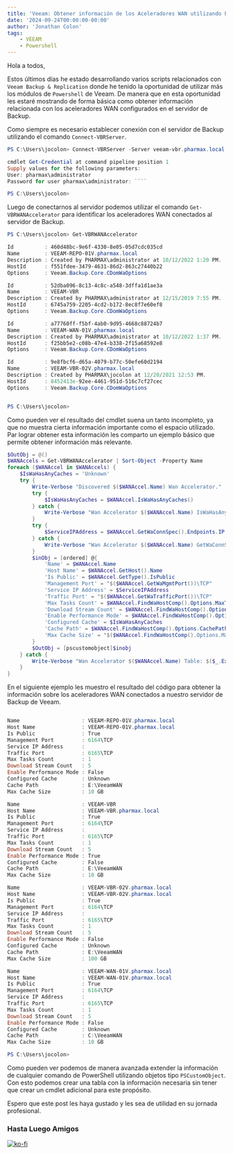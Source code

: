 ```yaml
---
title: 'Veeam: Obtener información de los Aceleradores WAN utilizando Powershell'
date: '2024-09-24T00:00:00-00:00'
author: 'Jonathan Colon'
tags:
    - VEEAM
    - Powershell
---
```


Hola a todos,

Estos últimos días he estado desarrollando varios scripts relacionados con `Veeam Backup & Replication` donde he tenido la oportunidad de utilizar más los módulos de `Powershell` de Veeam. De manera que en esta oportunidad les estaré mostrando de forma básica como obtener información relacionada con los aceleradores WAN configurados en el servidor de Backup.

Como siempre es necesario establecer conexión con el servidor de Backup utilizando el comando `Connect-VBRServer`.

```powershell
PS C:\Users\jocolon> Connect-VBRServer -Server veeam-vbr.pharmax.local -Credential (Get-Credential)

cmdlet Get-Credential at command pipeline position 1
Supply values for the following parameters:
User: pharmax\administrator
Password for user pharmax\administrator: ````

PS C:\Users\jocolon> 
```

Luego de conectarnos al servidor podemos utilizar el comando `Get-VBRWANAccelerator` para identificar los aceleradores WAN conectados al servidor de Backup.

```powershell
PS C:\Users\jocolon> Get-VBRWANAccelerator                                           

Id          : 460d48bc-9e6f-4330-8e05-05d7cdc035cd
Name        : VEEAM-REPO-01V.pharmax.local
Description : Created by PHARMAX\administrator at 10/12/2022 1:20 PM.
HostId      : f551fdee-3479-4631-86d2-863c27440b22
Options     : Veeam.Backup.Core.CDomWaOptions

Id          : 52dba096-8c13-4c8c-a548-3dffa1d1ae3a
Name        : VEEAM-VBR
Description : Created by PHARMAX\administrator at 12/15/2019 7:55 PM.
HostId      : 6745a759-2205-4cd2-b172-8ec8f7e60ef8
Options     : Veeam.Backup.Core.CDomWaOptions

Id          : a77760ff-f5bf-4ab0-9d95-4668c88724b7
Name        : VEEAM-WAN-01V.pharmax.local
Description : Created by PHARMAX\administrator at 10/12/2022 1:37 PM.
HostId      : f25bb5e2-c08b-47e4-b338-2f15a68592e8
Options     : Veeam.Backup.Core.CDomWaOptions

Id          : 9e8fbcf6-d65a-4079-b77c-50efe60d2194
Name        : VEEAM-VBR-02V.pharmax.local
Description : Created by PHARMAX\jocolon at 12/20/2021 12:53 PM.
HostId      : 8452413e-92ee-4461-951d-516c7cf27cec
Options     : Veeam.Backup.Core.CDomWaOptions


PS C:\Users\jocolon> 
```

Como pueden ver el resultado del cmdlet suena un tanto incompleto, ya que no muestra cierta información importante como el espacio utilizado. Par lograr obtener esta información les comparto un ejemplo básico que permite obtener información más relevante.

```powershell
$OutObj = @()
$WANAccels = Get-VBRWANAccelerator | Sort-Object -Property Name
foreach ($WANAccel in $WANAccels) {
    $IsWaHasAnyCaches = 'Unknown'
    try {
        Write-Verbose "Discovered $($WANAccel.Name) Wan Accelerator."
        try {
            $IsWaHasAnyCaches = $WANAccel.IsWaHasAnyCaches()
        } catch {
            Write-Verbose "Wan Accelerator $($WANAccel.Name) IsWaHasAnyCaches() Item: $($_.Exception.Message)"
        }
        try {
            $ServiceIPAddress = $WANAccel.GetWaConnSpec().Endpoints.IP -join ", "
        } catch {
            Write-Verbose "Wan Accelerator $($WANAccel.Name) GetWaConnSpec() Item: $($_.Exception.Message)"
        }
        $inObj = [ordered] @{
            'Name' = $WANAccel.Name
            'Host Name' = $WANAccel.GetHost().Name
            'Is Public' = $WANAccel.GetType().IsPublic
            'Management Port' = "$($WANAccel.GetWaMgmtPort())\TCP"
            'Service IP Address' = $ServiceIPAddress
            'Traffic Port' = "$($WANAccel.GetWaTrafficPort())\TCP"
            'Max Tasks Count' = $WANAccel.FindWaHostComp().Options.MaxTasksCount
            'Download Stream Count' = $WANAccel.FindWaHostComp().Options.DownloadStreamCount
            'Enable Performance Mode' = $WANAccel.FindWaHostComp().Options.EnablePerformanceMode
            'Configured Cache' = $IsWaHasAnyCaches
            'Cache Path' = $WANAccel.FindWaHostComp().Options.CachePath
            'Max Cache Size' = "$($WANAccel.FindWaHostComp().Options.MaxCacheSize) $($WANAccel.FindWaHostComp().Options.SizeUnit)"
        }
        $OutObj = [pscustomobject]$inobj
    } catch {
        Write-Verbose "Wan Accelerator $($WANAccel.Name) Table: $($_.Exception.Message)"
    }
}
```

En el siguiente ejemplo les muestro el resultado del código para obtener la información sobre los aceleradores WAN conectados a nuestro servidor de Backup de Veeam.

```powershell

Name                    : VEEAM-REPO-01V.pharmax.local
Host Name               : VEEAM-REPO-01V.pharmax.local
Is Public               : True
Management Port         : 6164\TCP
Service IP Address      :
Traffic Port            : 6165\TCP
Max Tasks Count         : 1
Download Stream Count   : 5
Enable Performance Mode : False
Configured Cache        : Unknown
Cache Path              : E:\VeeamWAN
Max Cache Size          : 10 GB

Name                    : VEEAM-VBR
Host Name               : VEEAM-VBR.pharmax.local
Is Public               : True
Management Port         : 6164\TCP
Service IP Address      :
Traffic Port            : 6165\TCP
Max Tasks Count         : 1
Download Stream Count   : 5
Enable Performance Mode : True
Configured Cache        : False
Cache Path              : E:\VeeamWAN
Max Cache Size          : 10 GB

Name                    : VEEAM-VBR-02V.pharmax.local
Host Name               : VEEAM-VBR-02V.pharmax.local
Is Public               : True
Management Port         : 6164\TCP
Service IP Address      :
Traffic Port            : 6165\TCP
Max Tasks Count         : 1
Download Stream Count   : 5
Enable Performance Mode : False
Configured Cache        : Unknown
Cache Path              : E:\VeeamWAN
Max Cache Size          : 100 GB

Name                    : VEEAM-WAN-01V.pharmax.local
Host Name               : VEEAM-WAN-01V.pharmax.local
Is Public               : True
Management Port         : 6164\TCP
Service IP Address      :
Traffic Port            : 6165\TCP
Max Tasks Count         : 1
Download Stream Count   : 5
Enable Performance Mode : False
Configured Cache        : Unknown
Cache Path              : C:\VeeamWAN
Max Cache Size          : 10 GB

PS C:\Users\jocolon> 
```

Como pueden ver podemos de manera avanzada extender la información de cualquier comando de PowerShell utilizando objetos tipo `PSCustomObject`. Con esto podemos crear una tabla con la información necesaria sin tener que crear un cmdlet adicional para este propósito.

Espero que este post les haya gustado y les sea de utilidad en su jornada profesional.

### Hasta Luego Amigos

[![ko-fi](https://ko-fi.com/img/githubbutton_sm.svg)](https://ko-fi.com/F1F8DEV80)
